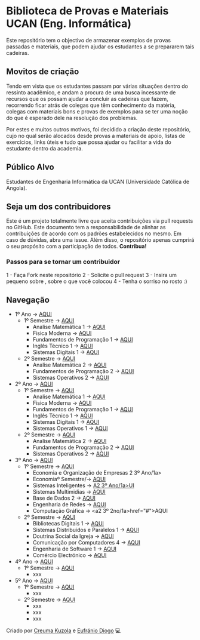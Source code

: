 # Biblioteca de Provas e Materiais UCAN (Eng. Informática)

Este repositório tem o objectivo de armazenar exemplos de provas passadas e materiais, que podem ajudar os estudantes a se prepararem tais cadeiras.

## Movitos de criação

Tendo em vista que os estudantes passam por várias situações dentro do ressinto acadêmico, e andam a procura de uma busca incessante de recursos que os possam ajudar a concluir as cadeiras que fazem, recorrendo ficar atrás de colegas que têm conhecimento da matéria, colegas com materiais bons e provas de exemplos para se ter uma noção do que é esperado dele na resolução dos problemas.

Por estes e muitos outros motivos, foi decidido a criação deste repositório, cujo no qual serão alocados desde provas a materiais de apoio, listas de exercícios, links úteis e tudo que possa ajudar ou facilitar a vida do estudante dentro da academia.

## Público Alvo

Estudantes de Engenharia Informática da UCAN (Universidade Católica de Angola).

## Seja um dos contribuidores

Este é um projeto totalmente livre que aceita contribuições via pull requests no GitHub. Este documento tem a responsabilidade de alinhar as contribuições de acordo com os padrões estabelecidos no mesmo. Em caso de dúvidas, abra uma issue.
Além disso, o repositório apenas cumprirá o seu propósito com a participação de todos. <b> Contribua! </b>

### Passos para se tornar um contribuidor

1 - Faça Fork neste repositório
2 - Solicite o pull request
3 - Insira um pequeno sobre , sobre o que você colocou
4 - Tenha o sorriso no rosto :)

## Navegação

- 1º Ano -> <a href="1º Ano">AQUI</a>
  - 1º Semestre -> <a href="1º Ano/1º Semestre">AQUI</a>
    - Analise Matemática 1 -> <a href="1º Ano/1º Semestre/Analise Matemática 1">AQUI</a>
    - Fisica Moderna -> <a href="1º Ano/1º Semestre/">AQUI</a>
    - Fundamentos de Programação 1 -> <a href="1º Ano/1º Semestre/">AQUI</a>
    - Inglês Técnico 1 -> <a href="1º Ano/1º Semestre/">AQUI</a>
    - Sistemas Digitais 1 -> <a href="1º Ano/1º Semestre/">AQUI</a>
  - 2º Semestre -> <a href="2º Semestre">AQUI</a>
    - Analise Matemática 2 -> <a href="1º Ano/2º Semestre/">AQUI</a>
    - Fundamentos de Programação 2 -> <a href="#">AQUI</a>
    - Sistemas Operativos 2 -> <a href="#">AQUI</a>
- 2º Ano -> <a href="2º Ano">AQUI</a>
  - 1º Semestre -> <a href="2º Ano/1º Semestre">AQUI</a>
    - Analise Matemática 1 -> <a href="2º Ano/1º Semestre/Analise Matemática 1">AQUI</a>
    - Fisica Moderna -> <a href="2º Ano/1º Semestre/">AQUI</a>
    - Fundamentos de Programação 1 -> <a href="2º Ano/1º Semestre/">AQUI</a>
    - Inglês Técnico 1 -> <a href="2º Ano/1º Semestre/">AQUI</a>
    - Sistemas Digitais 1 -> <a href="2º Ano/1º Semestre/">AQUI</a>
    - Sistemas Operativos 1 -> <a href="#">AQUI</a>
  - 2º Semestre -> <a href="2º Semestr2º Ano/2º Semestre/">AQUI</a>
    - Analise Matemática 2 -> <a href="#">AQUI</a>
    - Fundamentos de Programação 2 -> <a href="#">AQUI</a>
    - Sistemas Operativos 2 -> <a href="#">AQUI</a>
- 3º Ano -> <a href="3º Ano">AQUI</a>
  - 1º Semestre -> <a href="3º Ano/1º Semestre">AQUI</a>
    - Economia e Organização de Empresas 2 3º Ano/1a>
    - Economiaº Semestre/-> <a href="2 3º Ano/1a>">AQUI</a>
    - Sistemas Inteligentes -> <a href="#">A2 3º Ano/1a>UI</a>
    - Sistemas Multimidias -> <a href="2 3º Ano/1a>">AQUI</a>
    - Base de Dados 2 -> <a href="2 3º Ano/1a>">AQUI</a>
    - Engenharia de Redes -> <a href="#">AQUI</a>
    - Computação Gráfica -> <a2 3º 2no/1a>href="#">AQUI</a2>
  - 2º Semestre -> <a href="2º Semestre">AQUI</a>
    - Bibliotecas Digitais 1 -> <a href="#">AQUI</a>
    - Sistemas Distribuidos e Paralelos 1 -> <a href="#">AQUI</a>
    - Doutrina Social da Igreja -> <a href="#">AQUI</a>
    - Comunicação por Computadores 4 -> <a href="#">AQUI</a>
    - Engenharia de Software 1 -> <a href="#">AQUI</a>
    - Comércio Electrónico -> <a href="#">AQUI</a>
- 4º Ano -> <a href="4º Ano">AQUI</a>
  - 1º Semestre -> <a href="4º Ano/1º Semestre">AQUI</a>
    - xxx
- 5º Ano -> <a href="5º Ano">AQUI</a>
  - 1º Semestre -> <a href="5º Ano/1º Semestre">AQUI</a>
    - xxx
  - 2º Semestre -> <a href="2º Semestre">AQUI</a>
    - xxx
    - xxx
    - xxx

Criado por <a href="https://github.com/Creuma-Kuzola">Creuma Kuzola</a>  e  <a href="https://github.com/EufranioDiogo">Eufránio Diogo</a> 💻

